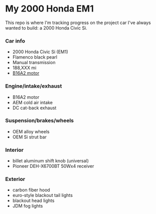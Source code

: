 # My 2000 Honda EM1

This repo is where I'm tracking progress on the project car I've always wanted to build: a 2000 Honda Civic Si.

### Car info
- 2000 Honda Civic Si (EM1)
- Flamenco black pearl
- Manual transmission
- 188,XXX mi
- [B16A2 motor](https://en.wikipedia.org/wiki/Honda_B_engine#B16A2)

### Engine/intake/exhaust
- B16A2 motor
- AEM cold air intake
- DC cat-back exhaust

### Suspension/brakes/wheels
- OEM alloy wheels
- OEM Si strut bar

### Interior
- billet aluminum shift knob (universal)
- Pioneer DEH-X6700BT 50Wx4 receiver

### Exterior
- carbon fiber hood
- euro-style blackout tail lights
- blackout head lights
- JDM fog lights

